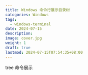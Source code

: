 ```yaml
---
title: Windows 命令行展示目录树
catogories: Windows
tags:
  - windows-terminal
date: 2024-07-15
description: 
image: cover.jpg
weight: 1
draft: true
lastmod: 2024-07-15T07:54:35+08:00
---
```

tree 命令展示


